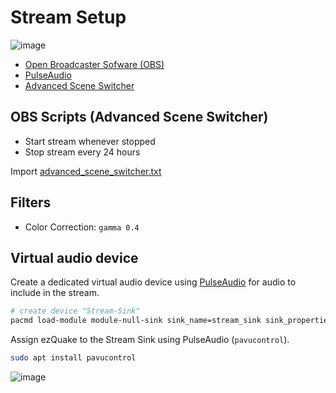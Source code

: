 # Stream Setup

![image](https://github.com/vikpe/qw-streambot/assets/1616817/bb44ea3b-ff0a-4867-9baf-b2c735ac8126)


* [Open Broadcaster Sofware (OBS)](https://obsproject.com/)
* [PulseAudio](https://www.freedesktop.org/wiki/Software/PulseAudio/)
* [Advanced Scene Switcher](https://obsproject.com/forum/resources/advanced-scene-switcher.395/)

## OBS Scripts (Advanced Scene Switcher)

* Start stream whenever stopped
* Stop stream every 24 hours

Import [advanced_scene_switcher.txt](./advanced_scene_switcher.txt)

## Filters

* Color Correction: `gamma 0.4`

## Virtual audio device

Create a dedicated virtual audio device using [PulseAudio](https://wiki.archlinux.org/title/PulseAudio/Examples) for
audio to include in the stream.

```sh
# create device "Stream-Sink"
pacmd load-module module-null-sink sink_name=stream_sink sink_properties=device.description=Stream-Sink
```

Assign ezQuake to the Stream Sink using PulseAudio (`pavucontrol`).

```sh
sudo apt install pavucontrol
```

![image](https://github.com/vikpe/qw-streambot/assets/1616817/3df7a49c-91fd-43f6-bfc5-947be6656e18)
